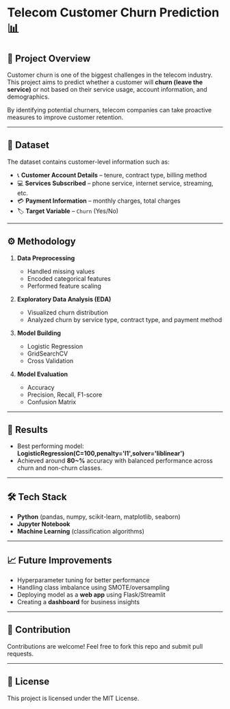 # Telecom Customer Churn Prediction 📊

## 📌 Project Overview
Customer churn is one of the biggest challenges in the telecom industry. This project aims to predict whether a customer will **churn (leave the service)** or not based on their service usage, account information, and demographics.  

By identifying potential churners, telecom companies can take proactive measures to improve customer retention.

---

## 📂 Dataset
The dataset contains customer-level information such as:
- 📞 **Customer Account Details** – tenure, contract type, billing method  
- 💻 **Services Subscribed** – phone service, internet service, streaming, etc.  
- 💳 **Payment Information** – monthly charges, total charges  
- 🏷 **Target Variable** – `Churn` (Yes/No)  

---

## ⚙️ Methodology
1. **Data Preprocessing**
   - Handled missing values
   - Encoded categorical features
   - Performed feature scaling  

2. **Exploratory Data Analysis (EDA)**
   - Visualized churn distribution
   - Analyzed churn by service type, contract type, and payment method  

3. **Model Building**
   - Logistic Regression  
   - GridSearchCV
   - Cross Validation

4. **Model Evaluation**
   - Accuracy  
   - Precision, Recall, F1-score  
   - Confusion Matrix  

---

## 🚀 Results
- Best performing model: **LogisticRegression(C=100,penalty='l1',solver='liblinear')**  
- Achieved around **80~%** accuracy with balanced performance across churn and non-churn classes.  

---

## 🛠 Tech Stack
- **Python** (pandas, numpy, scikit-learn, matplotlib, seaborn)  
- **Jupyter Notebook**  
- **Machine Learning** (classification algorithms)  

---

## 📈 Future Improvements
- Hyperparameter tuning for better performance  
- Handling class imbalance using SMOTE/oversampling  
- Deploying model as a **web app** using Flask/Streamlit  
- Creating a **dashboard** for business insights  

---

## 🤝 Contribution
Contributions are welcome! Feel free to fork this repo and submit pull requests.  

---

## 📜 License
This project is licensed under the MIT License.
